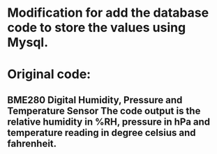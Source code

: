 

# Modification for add the database code to store  the values using Mysql.

# Original code:
BME280 Digital Humidity, Pressure and Temperature Sensor
The code output is the relative humidity in %RH, pressure in hPa and temperature reading in degree celsius and fahrenheit.
- 
